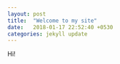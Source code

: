 ```yaml
---
layout: post
title:  "Welcome to my site"
date:   2018-01-17 22:52:40 +0530
categories: jekyll update
---
```

Hi!
